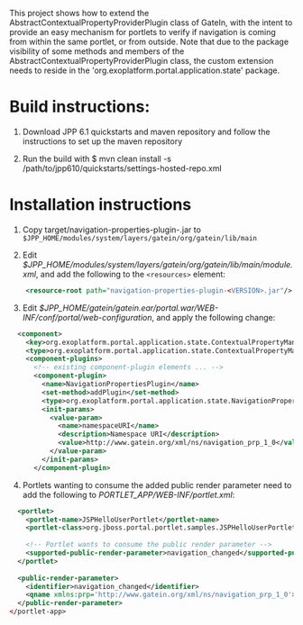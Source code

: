This project shows how to extend the AbstractContextualPropertyProviderPlugin class of GateIn, with the intent to provide an easy mechanism for portlets to verify if navigation is coming from within the same portlet, or from outside. Note that due to the package visibility of some methods and members of the AbstractContextualPropertyProviderPlugin class, the custom extension needs to reside in the 'org.exoplatform.portal.application.state' package.

Build instructions:
==================

1. Download JPP 6.1 quickstarts and maven repository and follow the instructions to set up the maven repository

2. Run the build with
   $ mvn clean install -s /path/to/jpp610/quickstarts/settings-hosted-repo.xml
   

Installation instructions
=========================


1. Copy target/navigation-properties-plugin-<VERSION>.jar to `$JPP_HOME/modules/system/layers/gatein/org/gatein/lib/main`

2. Edit *$JPP_HOME/modules/system/layers/gatein/org/gatein/lib/main/module.xml*, and add the following to the `<resources>` element:

```xml   
    <resource-root path="navigation-properties-plugin-<VERSION>.jar"/>
```

3. Edit *$JPP_HOME/gatein/gatein.ear/portal.war/WEB-INF/conf/portal/web-configuration*, and apply the following change:   

```xml
  <component>
    <key>org.exoplatform.portal.application.state.ContextualPropertyManager</key>
    <type>org.exoplatform.portal.application.state.ContextualPropertyManagerImpl</type>
    <component-plugins>
      <!-- existing component-plugin elements ... -->
      <component-plugin>
        <name>NavigationPropertiesPlugin</name>
        <set-method>addPlugin</set-method>
        <type>org.exoplatform.portal.application.state.NavigationPropertiesPlugin</type>
        <init-params>
          <value-param>
            <name>namespaceURI</name>
            <description>Namespace URI</description>
            <value>http://www.gatein.org/xml/ns/navigation_prp_1_0</value>
          </value-param>
        </init-params>
      </component-plugin>
```

4. Portlets wanting to consume the added public render parameter need to add the following to  *PORTLET_APP/WEB-INF/portlet.xml*:

```xml
  <portlet>
    <portlet-name>JSPHelloUserPortlet</portlet-name>
    <portlet-class>org.jboss.portal.portlet.samples.JSPHelloUserPortlet</portlet-class>
    
    <!-- Portlet wants to consume the public render parameter -->
    <supported-public-render-parameter>navigation_changed</supported-public-render-parameter>
  </portlet>
  
  <public-render-parameter>
    <identifier>navigation_changed</identifier>
    <qname xmlns:prp='http://www.gatein.org/xml/ns/navigation_prp_1_0'>prp:navigation_changed</qname>
  </public-render-parameter>    
</portlet-app>
```
